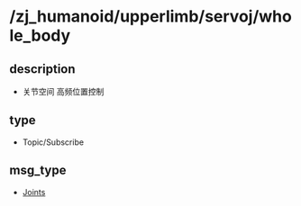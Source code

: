 # /zj_humanoid/upperlimb/servoj/whole_body

## description
- 关节空间 高频位置控制

## type
- Topic/Subscribe

## msg_type
- [Joints](../../../../zj_humanoid_types.md#Joints)

